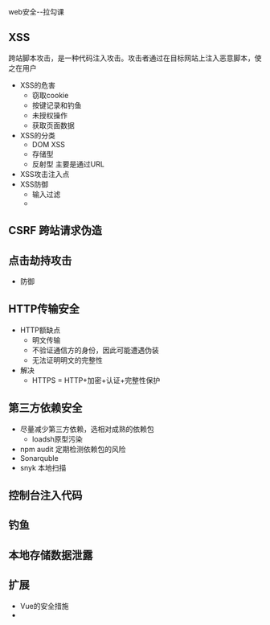 web安全--拉勾课
## XSS
跨站脚本攻击，是一种代码注入攻击。攻击者通过在目标网站上注入恶意脚本，使之在用户
+ XSS的危害
  - 窃取cookie
  - 按键记录和钓鱼
  - 未授权操作
  - 获取页面数据
+ XSS的分类
  - DOM XSS
  - 存储型
  - 反射型 主要是通过URL 
+ XSS攻击注入点
+ XSS防御
  - 输入过滤
  - 
## CSRF 跨站请求伪造
## 点击劫持攻击
+ 防御
## HTTP传输安全
+ HTTP额缺点
  - 明文传输
  - 不验证通信方的身份，因此可能遭遇伪装
  - 无法证明明文的完整性
+ 解决
  - HTTPS = HTTP+加密+认证+完整性保护

## 第三方依赖安全
+ 尽量减少第三方依赖，选相对成熟的依赖包
  - loadsh原型污染
+ npm audit 定期检测依赖包的风险
+ Sonarquble
+ snyk 本地扫描
## 控制台注入代码
## 钓鱼
## 本地存储数据泄露
## 扩展
+ Vue的安全措施
+ 
